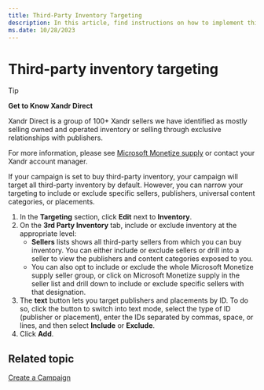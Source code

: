 ```yaml
---
title: Third-Party Inventory Targeting
description: In this article, find instructions on how to implement third-party inventory targeting.
ms.date: 10/28/2023
---
```


# Third-party inventory targeting

> [!TIP]
> **Get to Know Xandr Direct**
>
> Xandr Direct is a group of 100+ Xandr sellers we have identified as mostly selling owned and operated inventory or selling through exclusive relationships with publishers.
>
> For more information, please see [Microsoft Monetize supply](appnexus-direct-for-buyers.md) or contact your Xandr account manager.

If your campaign is set to buy third-party inventory, your campaign will target all third-party inventory by default. However, you can narrow your targeting to include or exclude specific sellers, publishers, universal content categories, or placements.

1. In the **Targeting** section, click **Edit** next to **Inventory**.
1. On the **3rd Party Inventory** tab, include or exclude inventory at the appropriate level:
    - **Sellers** lists shows all third-party sellers from which you can buy inventory. You can either include or exclude sellers or drill into a seller to view the publishers and content categories exposed to you.
    - You can also opt to include or exclude the whole Microsoft Monetize supply seller group, or click on Microsoft Monetize supply in the seller list and drill down to include or exclude specific sellers with that designation.
1. The **text** button lets you target publishers and placements by ID. To do so, click the button to switch into text mode, select the type of ID (publisher or placement), enter the IDs separated by commas, space, or lines, and then select **Include** or **Exclude**.
1. Click **Add**.

## Related topic

[Create a Campaign](create-a-campaign.md)
